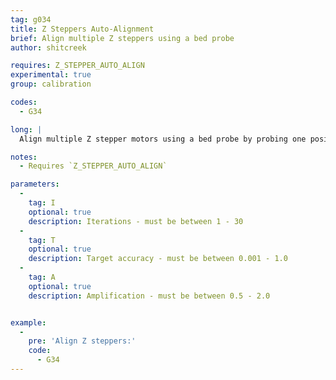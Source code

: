 ```yaml
---
tag: g034
title: Z Steppers Auto-Alignment
brief: Align multiple Z steppers using a bed probe
author: shitcreek

requires: Z_STEPPER_AUTO_ALIGN
experimental: true
group: calibration

codes:
  - G34

long: |
  Align multiple Z stepper motors using a bed probe by probing one position per stepper. See [`M422`](/docs/gcode/M422.html) for Z-Stepper automatic alignment parameter selection.

notes:
  - Requires `Z_STEPPER_AUTO_ALIGN`

parameters:
  -
    tag: I
    optional: true
    description: Iterations - must be between 1 - 30
  -
    tag: T
    optional: true
    description: Target accuracy - must be between 0.001 - 1.0
  -
    tag: A
    optional: true
    description: Amplification - must be between 0.5 - 2.0


example:
  -
    pre: 'Align Z steppers:'
    code:
      - G34
---
```

